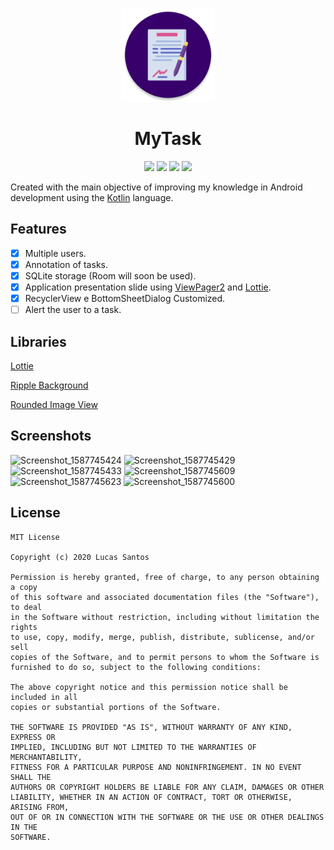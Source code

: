 <p align="center"><img src="https://github.com/zLuCaS2K/MyTask/blob/master/app/src/main/res/mipmap-xxxhdpi/ic_launcher_round.png" width="150"></p>    

<h1 align="center">MyTask</h1>
<p align="center">
<img src="https://img.shields.io/github/repo-size/zLuCaS2K/MyTask">
<img src="https://img.shields.io/github/languages/count/zLuCaS2K/MyTask">
<img src="https://img.shields.io/github/languages/top/zLuCaS2K/MyTask">
<img src="https://img.shields.io/github/license/zLuCaS2K/MyTask">
</p>

Created with the main objective of improving my knowledge in Android development using the [Kotlin](https://kotlinlang.org/) language.
## Features
- [x] Multiple users.
- [x] Annotation of tasks.
- [x] SQLite storage (Room will soon be used).
- [x] Application presentation slide using [ViewPager2](https://developer.android.com/jetpack/androidx/releases/viewpager2?authuser=2) and [Lottie](https://github.com/airbnb/lottie-android).
- [x] RecyclerView e BottomSheetDialog Customized.
- [ ] Alert the user to a task.
## Libraries
[Lottie](https://github.com/airbnb/lottie-android)

[Ripple Background](https://github.com/skyfishjy/android-ripple-background)

[Rounded Image View](https://github.com/vinc3m1/RoundedImageView)
## Screenshots
![Screenshot_1587745424](https://user-images.githubusercontent.com/52612637/80235898-ac91a600-8630-11ea-9da7-8223a79e9b3c.png) ![Screenshot_1587745429](https://user-images.githubusercontent.com/52612637/80235913-b1eef080-8630-11ea-9eab-cba5e20d1683.png) ![Screenshot_1587745433](https://user-images.githubusercontent.com/52612637/80235920-b5827780-8630-11ea-94d3-43bb1f1df77e.png) ![Screenshot_1587745609](https://user-images.githubusercontent.com/52612637/80235974-ccc16500-8630-11ea-888d-b8d0471a3d3d.png) ![Screenshot_1587745623](https://user-images.githubusercontent.com/52612637/80235981-d054ec00-8630-11ea-838e-52eccb2a7c4a.png) ![Screenshot_1587745600](https://user-images.githubusercontent.com/52612637/80235986-d2b74600-8630-11ea-86c7-67a436e50023.png)
## License
```text
MIT License

Copyright (c) 2020 Lucas Santos

Permission is hereby granted, free of charge, to any person obtaining a copy
of this software and associated documentation files (the "Software"), to deal
in the Software without restriction, including without limitation the rights
to use, copy, modify, merge, publish, distribute, sublicense, and/or sell
copies of the Software, and to permit persons to whom the Software is
furnished to do so, subject to the following conditions:

The above copyright notice and this permission notice shall be included in all
copies or substantial portions of the Software.

THE SOFTWARE IS PROVIDED "AS IS", WITHOUT WARRANTY OF ANY KIND, EXPRESS OR
IMPLIED, INCLUDING BUT NOT LIMITED TO THE WARRANTIES OF MERCHANTABILITY,
FITNESS FOR A PARTICULAR PURPOSE AND NONINFRINGEMENT. IN NO EVENT SHALL THE
AUTHORS OR COPYRIGHT HOLDERS BE LIABLE FOR ANY CLAIM, DAMAGES OR OTHER
LIABILITY, WHETHER IN AN ACTION OF CONTRACT, TORT OR OTHERWISE, ARISING FROM,
OUT OF OR IN CONNECTION WITH THE SOFTWARE OR THE USE OR OTHER DEALINGS IN THE
SOFTWARE.
```
